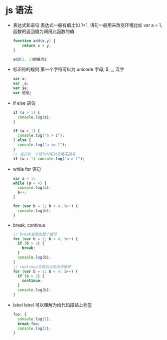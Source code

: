 # js 语法

- 表达式和语句
  表达式一般有值比如 1+1,
  语句一般用来改变环境比如 var a = 1,
  函数的返回值为调用此函数的值

  ```javascript
  function add(x,y) {
      return x + y;
  }

  add(1, 1)的值为2
  ```

- 标识符的规则
  第一个字符可以为 unicode 字母, $, \_, 汉字

  ```javascript
  var a;
  var _a;
  var $a;
  var 哈哈;
  ```

- if else 语句

  ```javascript
  if (a > 1) {
    console.log(a);
  }

  if (a > 1) {
    console.log("a > 1");
  } else {
    console.log("a <= 1");
  }
  // 当只有一个语句时可以省略花括号
  if (a > 1) console.log("a > 1");
  ```

- while for 语句

  ```javascript
  var a = 1;
  while (a < 4) {
    console.log(a);
    a++;
  }

  for (var b = 1; b < 4; b++) {
    console.log(b);
  }
  ```

- break, continue

  ```javascript
  // break会跳出整个循环
  for (var b = 1; b < 4; b++) {
    if (b > 2) {
      break;
    }
    console.log(b);
  }
  // continue会跳出当前这次循环
  for (var b = 1; b < 4; b++) {
    if (b > 2) {
      continue;
    }
    console.log(b);
  }
  ```

- label
  label 可以理解为给代码段贴上标签
  ```javascript
  foo: {
    console.log(1);
    break foo;
    console.log(2);
  }
  ```
